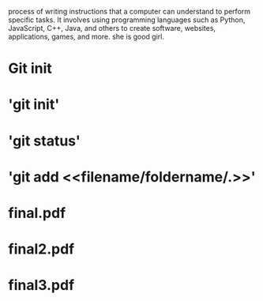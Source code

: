  process of writing instructions that a computer can understand to perform specific tasks. It involves using programming languages such as Python, JavaScript, C++, Java, and others to create software, websites, applications, games, and more.
 she is good girl.


 # Git init
 # 'git init'
 # 'git status'
 # 'git add <<filename/foldername/.>>'

 # final.pdf
 # final2.pdf
 # final3.pdf
